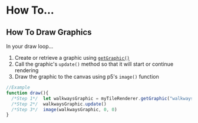 # How To...
## How To Draw Graphics
In your draw loop...
1. Create or retrieve a graphic using [`getGraphic()`](Instructions_withLVLLVL.md#getGraphic)
2. Call the graphic's `update()` method so that it will start or continue rendering
3. Draw the graphic to the canvas using p5's `image()` function
```javascript
//Example
function draw(){
  /*Step 1*/  let walkwaysGraphic = myTileRenderer.getGraphic("walkways", walkwaysLayer, walkwaysSettings )
  /*Step 2*/  walkwaysGraphic.update()
  /*Step 3*/  image(walkwaysGraphic, 0, 0)
}
```

